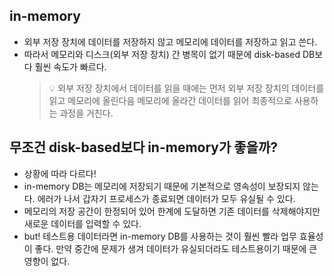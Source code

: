## in-memory

- 외부 저장 장치에 데이터를 저장하지 않고 메모리에 데이터를 저장하고 읽고 쓴다.
- 따라서 메모리와 디스크(외부 저장 장치) 간 병목이 없기 때문에 disk-based DB보다 훨씬 속도가 빠르다.
  > 💡 외부 저장 장치에서 데이터를 읽을 때에는 먼저 외부 저장 장치의 데이터를 읽고 메모리에 올린다음 메모리에 올라간 데이터를 읽어 최종적으로 사용하는 과정을 거친다.

## 무조건 disk-based보다 in-memory가 좋을까?

- 상황에 따라 다르다!
- in-memory DB는 메모리에 저장되기 때문에 기본적으로 영속성이 보장되지 않는다. 에러가 나서 갑자기 프로세스가 종료되면 데이터가 모두 유실될 수 있다.
- 메모리의 저장 공간이 한정되어 있어 한계에 도달하면 기존 데이터를 삭제해야지만 새로운 데이터를 입력할 수 있다.
- but! 테스트용 데이터라면 in-memory DB를 사용하는 것이 훨씬 빨라 업무 효율성이 좋다. 만약 중간에 문제가 생겨 데이터가 유실되더라도 테스트용이기 때문에 큰 영향이 없다.
